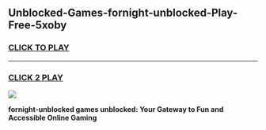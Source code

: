 
## Unblocked-Games-fornight-unblocked-Play-Free-5xoby
<h3>
<a href="https://premium76.site?title=fornight-unblocked&ref=10A">CLICK TO PLAY</a></h3>
<hr>

<h3>
<a href="https://premium76.site?title=fornight-unblocked&ref=10A">CLICK 2 PLAY</a>
  
</h3>

<a href="https://premium76.site?title=fornight-unblocked&ref=10A"><img src="https://clearcache.store/games.png"></a>


**fornight-unblocked games unblocked: Your Gateway to Fun and Accessible Online Gaming**
